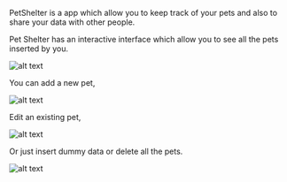 PetShelter is a app which allow you to keep track of your pets and also to share your data with other people. 

Pet Shelter has an interactive interface which allow you to see all the pets inserted by you. 

![alt text](https://github.com/AlexandraDamaschin/PetsShelter/blob/master/Main.PNG)

You can add a new pet,

![alt text](https://github.com/AlexandraDamaschin/PetsShelter/blob/master/Add.PNG)

Edit an existing pet,

![alt text](https://github.com/AlexandraDamaschin/PetsShelter/blob/master/Edit.PNG)

Or just insert dummy data or delete all the pets.

![alt text](https://github.com/AlexandraDamaschin/PetsShelter/blob/master/Delete.PNG)
